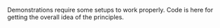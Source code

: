 Demonstrations require some setups to work properly. Code is here for getting the overall idea of the principles.